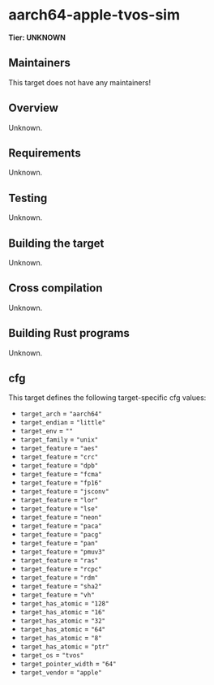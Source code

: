 # aarch64-apple-tvos-sim

**Tier: UNKNOWN**

## Maintainers
This target does not have any maintainers!

## Overview
Unknown.

## Requirements
Unknown.

## Testing
Unknown.

## Building the target
Unknown.

## Cross compilation
Unknown.

## Building Rust programs
Unknown.

## cfg
This target defines the following target-specific cfg values:
- `target_arch` = `"aarch64"`
- `target_endian` = `"little"`
- `target_env` = `""`
- `target_family` = `"unix"`
- `target_feature` = `"aes"`
- `target_feature` = `"crc"`
- `target_feature` = `"dpb"`
- `target_feature` = `"fcma"`
- `target_feature` = `"fp16"`
- `target_feature` = `"jsconv"`
- `target_feature` = `"lor"`
- `target_feature` = `"lse"`
- `target_feature` = `"neon"`
- `target_feature` = `"paca"`
- `target_feature` = `"pacg"`
- `target_feature` = `"pan"`
- `target_feature` = `"pmuv3"`
- `target_feature` = `"ras"`
- `target_feature` = `"rcpc"`
- `target_feature` = `"rdm"`
- `target_feature` = `"sha2"`
- `target_feature` = `"vh"`
- `target_has_atomic` = `"128"`
- `target_has_atomic` = `"16"`
- `target_has_atomic` = `"32"`
- `target_has_atomic` = `"64"`
- `target_has_atomic` = `"8"`
- `target_has_atomic` = `"ptr"`
- `target_os` = `"tvos"`
- `target_pointer_width` = `"64"`
- `target_vendor` = `"apple"`

